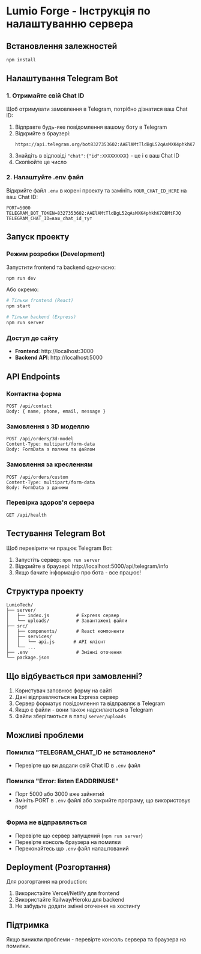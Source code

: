 # Lumio Forge - Інструкція по налаштуванню сервера

## Встановлення залежностей

```bash
npm install
```

## Налаштування Telegram Bot

### 1. Отримайте свій Chat ID

Щоб отримувати замовлення в Telegram, потрібно дізнатися ваш Chat ID:

1. Відправте будь-яке повідомлення вашому боту в Telegram
2. Відкрийте в браузері:
   ```
   https://api.telegram.org/bot8327353602:AAElAMtTldBgL52qAsMXK4phkhK7OBMtFJQ/getUpdates
   ```
3. Знайдіть в відповіді `"chat":{"id":XXXXXXXXX}` - це і є ваш Chat ID
4. Скопіюйте це число

### 2. Налаштуйте .env файл

Відкрийте файл `.env` в корені проекту та замініть `YOUR_CHAT_ID_HERE` на ваш Chat ID:

```env
PORT=5000
TELEGRAM_BOT_TOKEN=8327353602:AAElAMtTldBgL52qAsMXK4phkhK7OBMtFJQ
TELEGRAM_CHAT_ID=ваш_chat_id_тут
```

## Запуск проекту

### Режим розробки (Development)

Запустити frontend та backend одночасно:

```bash
npm run dev
```

Або окремо:

```bash
# Тільки frontend (React)
npm start

# Тільки backend (Express)
npm run server
```

### Доступ до сайту

- **Frontend**: http://localhost:3000
- **Backend API**: http://localhost:5000

## API Endpoints

### Контактна форма
```
POST /api/contact
Body: { name, phone, email, message }
```

### Замовлення з 3D моделлю
```
POST /api/orders/3d-model
Content-Type: multipart/form-data
Body: FormData з полями та файлом
```

### Замовлення за кресленням
```
POST /api/orders/custom
Content-Type: multipart/form-data
Body: FormData з даними
```

### Перевірка здоров'я сервера
```
GET /api/health
```

## Тестування Telegram Bot

Щоб перевірити чи працює Telegram Bot:

1. Запустіть сервер: `npm run server`
2. Відкрийте в браузері: http://localhost:5000/api/telegram/info
3. Якщо бачите інформацію про бота - все працює!

## Структура проекту

```
LumioTech/
├── server/
│   ├── index.js          # Express сервер
│   └── uploads/          # Завантажені файли
├── src/
│   ├── components/       # React компоненти
│   ├── services/
│   │   └── api.js       # API клієнт
│   └── ...
├── .env                  # Змінні оточення
└── package.json
```

## Що відбувається при замовленні?

1. Користувач заповнює форму на сайті
2. Дані відправляються на Express сервер
3. Сервер форматує повідомлення та відправляє в Telegram
4. Якщо є файли - вони також надсилаються в Telegram
5. Файли зберігаються в папці `server/uploads`

## Можливі проблеми

### Помилка "TELEGRAM_CHAT_ID не встановлено"
- Перевірте що ви додали свій Chat ID в `.env` файл

### Помилка "Error: listen EADDRINUSE"
- Порт 5000 або 3000 вже зайнятий
- Змініть PORT в `.env` файлі або закрийте програму, що використовує порт

### Форма не відправляється
- Перевірте що сервер запущений (`npm run server`)
- Перевірте консоль браузера на помилки
- Переконайтесь що `.env` файл налаштований

## Deployment (Розгортання)

Для розгортання на production:

1. Використайте Vercel/Netlify для frontend
2. Використайте Railway/Heroku для backend
3. Не забудьте додати змінні оточення на хостингу

## Підтримка

Якщо виникли проблеми - перевірте консоль сервера та браузера на помилки.
